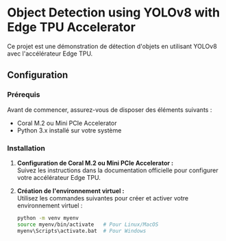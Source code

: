 # Object Detection using YOLOv8 with Edge TPU Accelerator

Ce projet est une démonstration de détection d'objets en utilisant YOLOv8 avec l'accélérateur Edge TPU.

## Configuration

### Prérequis

Avant de commencer, assurez-vous de disposer des éléments suivants :
- Coral M.2 ou Mini PCIe Accelerator
- Python 3.x installé sur votre système

### Installation

1. **Configuration de Coral M.2 ou Mini PCIe Accelerator :**  
   Suivez les instructions dans la documentation officielle pour configurer votre accélérateur Edge TPU.

2. **Création de l'environnement virtuel :**  
   Utilisez les commandes suivantes pour créer et activer votre environnement virtuel :
   ```bash
   python -m venv myenv
   source myenv/bin/activate   # Pour Linux/MacOS
   myenv\Scripts\activate.bat  # Pour Windows
